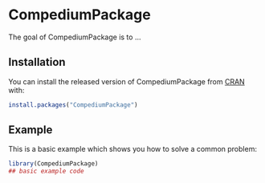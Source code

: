 
# CompediumPackage

<!-- badges: start -->
<!-- badges: end -->

The goal of CompediumPackage is to ...

## Installation

You can install the released version of CompediumPackage from [CRAN](https://CRAN.R-project.org) with:

``` r
install.packages("CompediumPackage")
```

## Example

This is a basic example which shows you how to solve a common problem:

``` r
library(CompediumPackage)
## basic example code
```

